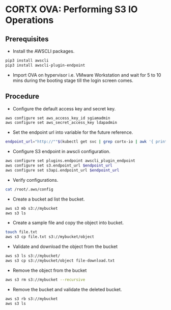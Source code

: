 CORTX OVA: Performing S3 IO Operations
======================================


## Prerequisites

- Install the AWSCLI packages.
```bash
pip3 install awscli
pip3 install awscli-plugin-endpoint
```

- Import OVA on hypervisor i.e. VMware Workstation and wait for 5 to 10 mins during the booting stage till the login screen comes.


## Procedure

- Configure the default access key and secret key.
```bash
aws configure set aws_access_key_id sgiamadmin
aws configure set aws_secret_access_key ldapadmin
```

- Set the endpoint url into variable for the future reference.
```bash
endpoint_url="http://""$(kubectl get svc | grep cortx-io | awk '{ print $3 }')"":8000"
```

- Configure S3 endpoint in awscli configuration.
```bash
aws configure set plugins.endpoint awscli_plugin_endpoint
aws configure set s3.endpoint_url $endpoint_url
aws configure set s3api.endpoint_url $endpoint_url
```

- Verify configurations.
```bash
cat /root/.aws/config
```

- Create a bucket ad list the bucket.
```bash
aws s3 mb s3://mybucket
aws s3 ls
```

- Create a sample file and copy the object into bucket.
```bash
touch file.txt
aws s3 cp file.txt s3://mybucket/object
```

- Validate and download the object from the bucket
```bash
aws s3 ls s3://mybucket/
aws s3 cp s3://mybucket/object file-download.txt
```

- Remove the object from the bucket
```bash
aws s3 rm s3://mybucket --recursive
```

- Remove the bucket and validate the deleted bucket.
```bash
aws s3 rb s3://mybucket
aws s3 ls
```
